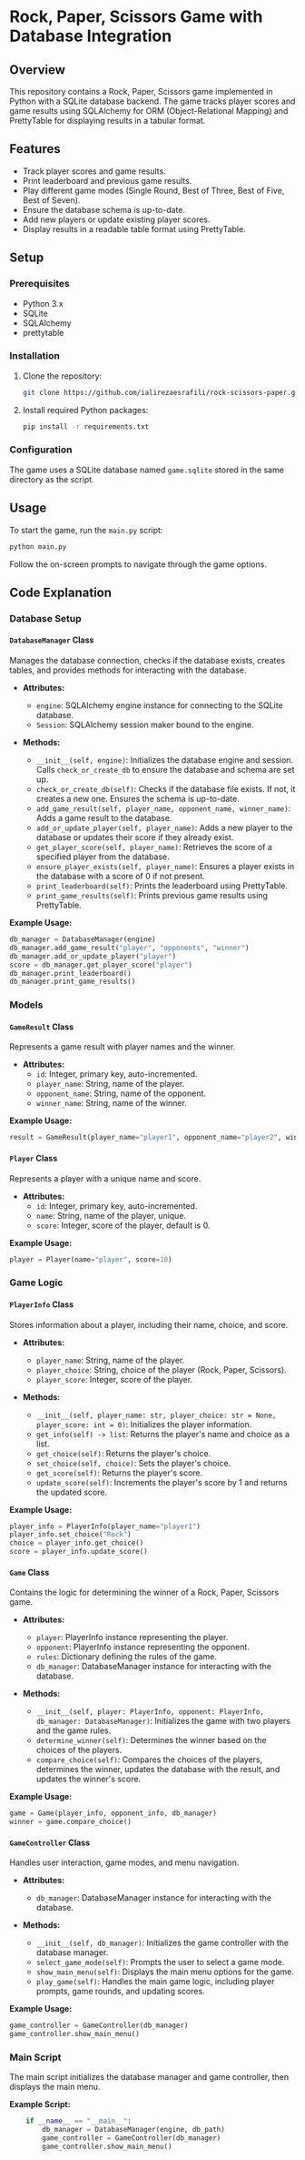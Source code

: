 
# Rock, Paper, Scissors Game with Database Integration

## Overview

This repository contains a Rock, Paper, Scissors game implemented in Python with a SQLite database backend. The game tracks player scores and game results using SQLAlchemy for ORM (Object-Relational Mapping) and PrettyTable for displaying results in a tabular format.

## Features

- Track player scores and game results.
- Print leaderboard and previous game results.
- Play different game modes (Single Round, Best of Three, Best of Five, Best of Seven).
- Ensure the database schema is up-to-date.
- Add new players or update existing player scores.
- Display results in a readable table format using PrettyTable.

## Setup

### Prerequisites

- Python 3.x
- SQLite
- SQLAlchemy
- prettytable

### Installation

1. Clone the repository:

    ```bash
    git clone https://github.com/ialirezaesrafili/rock-scissors-paper.git
    ```

2. Install required Python packages:

    ```bash
    pip install -r requirements.txt
    ```

### Configuration

The game uses a SQLite database named `game.sqlite` stored in the same directory as the script.

## Usage

To start the game, run the `main.py` script:

```bash
python main.py
```

Follow the on-screen prompts to navigate through the game options.

## Code Explanation

### Database Setup

#### `DatabaseManager` Class

Manages the database connection, checks if the database exists, creates tables, and provides methods for interacting with the database.

- **Attributes:**
  - `engine`: SQLAlchemy engine instance for connecting to the SQLite database.
  - `Session`: SQLAlchemy session maker bound to the engine.

- **Methods:**
  - `__init__(self, engine)`: Initializes the database engine and session. Calls `check_or_create_db` to ensure the database and schema are set up.
  - `check_or_create_db(self)`: Checks if the database file exists. If not, it creates a new one. Ensures the schema is up-to-date.
  - `add_game_result(self, player_name, opponent_name, winner_name)`: Adds a game result to the database.
  - `add_or_update_player(self, player_name)`: Adds a new player to the database or updates their score if they already exist.
  - `get_player_score(self, player_name)`: Retrieves the score of a specified player from the database.
  - `ensure_player_exists(self, player_name)`: Ensures a player exists in the database with a score of 0 if not present.
  - `print_leaderboard(self)`: Prints the leaderboard using PrettyTable.
  - `print_game_results(self)`: Prints previous game results using PrettyTable.

**Example Usage:**

```python
db_manager = DatabaseManager(engine)
db_manager.add_game_result("player", "opponents", "winner")
db_manager.add_or_update_player("player")
score = db_manager.get_player_score("player")
db_manager.print_leaderboard()
db_manager.print_game_results()
```

### Models

#### `GameResult` Class

Represents a game result with player names and the winner.

- **Attributes:**
  - `id`: Integer, primary key, auto-incremented.
  - `player_name`: String, name of the player.
  - `opponent_name`: String, name of the opponent.
  - `winner_name`: String, name of the winner.

**Example Usage:**

```python
result = GameResult(player_name="player1", opponent_name="player2", winner_name="player2")
```

#### `Player` Class

Represents a player with a unique name and score.

- **Attributes:**
  - `id`: Integer, primary key, auto-incremented.
  - `name`: String, name of the player, unique.
  - `score`: Integer, score of the player, default is 0.

**Example Usage:**

```python
player = Player(name="player", score=10)
```

### Game Logic

#### `PlayerInfo` Class

Stores information about a player, including their name, choice, and score.

- **Attributes:**
  - `player_name`: String, name of the player.
  - `player_choice`: String, choice of the player (Rock, Paper, Scissors).
  - `player_score`: Integer, score of the player.

- **Methods:**
  - `__init__(self, player_name: str, player_choice: str = None, player_score: int = 0)`: Initializes the player information.
  - `get_info(self) -> list`: Returns the player's name and choice as a list.
  - `get_choice(self)`: Returns the player's choice.
  - `set_choice(self, choice)`: Sets the player's choice.
  - `get_score(self)`: Returns the player's score.
  - `update_score(self)`: Increments the player's score by 1 and returns the updated score.

**Example Usage:**

```python
player_info = PlayerInfo(player_name="player1")
player_info.set_choice("Rock")
choice = player_info.get_choice()
score = player_info.update_score()
```

#### `Game` Class

Contains the logic for determining the winner of a Rock, Paper, Scissors game.

- **Attributes:**
  - `player`: PlayerInfo instance representing the player.
  - `opponent`: PlayerInfo instance representing the opponent.
  - `rules`: Dictionary defining the rules of the game.
  - `db_manager`: DatabaseManager instance for interacting with the database.

- **Methods:**
  - `__init__(self, player: PlayerInfo, opponent: PlayerInfo, db_manager: DatabaseManager)`: Initializes the game with two players and the game rules.
  - `determine_winner(self)`: Determines the winner based on the choices of the players.
  - `compare_choice(self)`: Compares the choices of the players, determines the winner, updates the database with the result, and updates the winner's score.

**Example Usage:**

```python
game = Game(player_info, opponent_info, db_manager)
winner = game.compare_choice()
```

#### `GameController` Class

Handles user interaction, game modes, and menu navigation.

- **Attributes:**
  - `db_manager`: DatabaseManager instance for interacting with the database.

- **Methods:**
  - `__init__(self, db_manager)`: Initializes the game controller with the database manager.
  - `select_game_mode(self)`: Prompts the user to select a game mode.
  - `show_main_menu(self)`: Displays the main menu options for the game.
  - `play_game(self)`: Handles the main game logic, including player prompts, game rounds, and updating scores.

**Example Usage:**

```python
game_controller = GameController(db_manager)
game_controller.show_main_menu()
```

### Main Script

The main script initializes the database manager and game controller, then displays the main menu.

**Example Script:**

```python
    if __name__ == "__main__":
        db_manager = DatabaseManager(engine, db_path)
        game_controller = GameController(db_manager)
        game_controller.show_main_menu()
```
